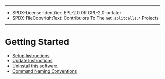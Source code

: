 ----
* SPDX-License-Identifier: EPL-2.0 OR GPL-2.0-or-later
* SPDX-FileCopyrightText: Contributors To The `net.splitcells.*` Projects
----
# Getting Started

* [Setup Instructions](./manual/setup.md)
* [Update Instructions](./manual/update.md)
* [Uninstall this software.](./manual/uninstall.md)
* [Command Naming Conventions](./manual/command.naming.conventions.md)
